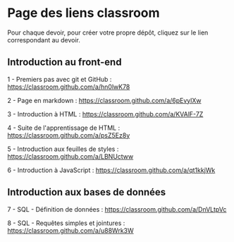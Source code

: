 # Page des liens classroom

Pour chaque devoir, pour créer votre propre dépôt, cliquez sur le lien correspondant au devoir.

## Introduction au front-end

1 - Premiers pas avec git et GitHub : https://classroom.github.com/a/hn0lwK78

2 - Page en markdown : https://classroom.github.com/a/6pEvylXw

3 - Introduction à HTML : https://classroom.github.com/a/KVAlF-7Z

4 - Suite de l'apprentissage de HTML : https://classroom.github.com/a/psZ5Ez8y

5 - Introduction aux feuilles de styles : https://classroom.github.com/a/LBNUctww

6 - Introduction à JavaScript : https://classroom.github.com/a/qt1kkjWk

## Introduction aux bases de données

7 - SQL - Définition de données : https://classroom.github.com/a/DnVLtpVc

8 - SQL - Requêtes simples et jointures : https://classroom.github.com/a/u88Wrk3W
